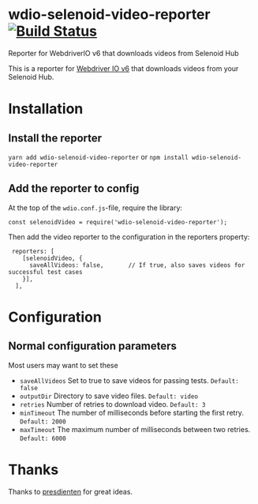 # wdio-selenoid-video-reporter [![Build Status](https://travis-ci.org/sherlock1982/wdio-selenoid-video-reporter.svg?branch=master)](https://travis-ci.org/sherlock1982/wdio-selenoid-video-reporter)

Reporter for WebdriverIO v6 that downloads videos from Selenoid Hub 

This is a reporter for [Webdriver IO v6](https://webdriver.io/) that downloads videos from your Selenoid Hub.


Installation
============

Install the reporter
--------------------

`yarn add wdio-selenoid-video-reporter`
or
`npm install wdio-selenoid-video-reporter`


Add the reporter to config
--------------------------

At the top of the `wdio.conf.js`-file, require the library:
```
const selenoidVideo = require('wdio-selenoid-video-reporter');
```

Then add the video reporter to the configuration in the reporters property:

```
 reporters: [
    [selenoidVideo, {
      saveAllVideos: false,       // If true, also saves videos for successful test cases
    }],
  ],
```

Configuration
=============

Normal configuration parameters
-------------------------------

Most users may want to set these

- `saveAllVideos` Set to true to save videos for passing tests. `Default: false`
- `outputDir` Directory to save video files. `Default: video`
- `retries` Number of retries to download video. `Default: 3`
- `minTimeout` The number of milliseconds before starting the first retry. `Default: 2000`
- `maxTimeout` The maximum number of milliseconds between two retries. `Default: 6000`

Thanks
============

Thanks to [presdienten](https://github.com/presidenten) for great ideas.
